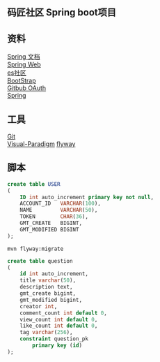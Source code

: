 ## 码匠社区 Spring boot项目
## 资料
[Spring 文档](https://spring.io/guides)  
[Spring Web](https://spring.io/guides/gs/serving-web-content/)  
[es社区](https://elasticsearch.cn/)  
[BootStrap](https://v3.bootcss.com/getting-started/)  
[Gitbub OAuth](https://developer.github.com/apps/building-oauth-apps/creating-an-oauth-app/)  
[Spring](https://docs.spring.io/spring-boot/docs/2.0.0.RC1/reference/htmlsingle/#boot-features-embedded-database-support)

## 工具
[Git](https://git-scm.com/downloads)   
[Visual-Paradigm](https://www.visual-paradigm.com/cn/)
[flyway](https://flywaydb.org/getstarted/firststeps/maven)

## 脚本
```sql
create table USER
(
    ID int auto_increment primary key not null,
    ACCOUNT_ID   VARCHAR(100),
    NAME         VARCHAR(50),
    TOKEN        CHAR(36),
    GMT_CREATE   BIGINT,
    GMT_MODIFIED BIGINT
);
```

```shell script
mvn flyway:migrate
```
```sql
create table question
(
	id int auto_increment,
	title varchar(50),
	description text,
	gmt_create bigint,
	gmt_modified bigint,
	creator int,
	comment_count int default 0,
	view_count int default 0,
	like_count int default 0,
	tag varchar(256),
	constraint question_pk
		primary key (id)
);


```
